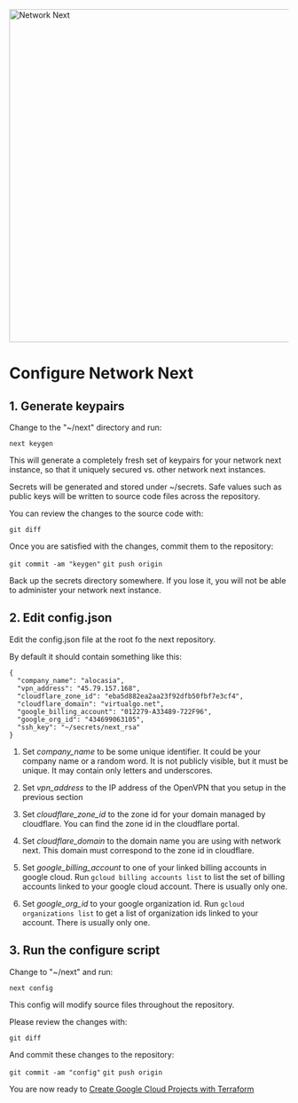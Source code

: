 <img src="https://static.wixstatic.com/media/799fd4_0512b6edaeea4017a35613b4c0e9fc0b~mv2.jpg/v1/fill/w_1200,h_140,al_c,q_80,usm_0.66_1.00_0.01/networknext_logo_colour_black_RGB_tightc.jpg" alt="Network Next" width="600"/>

<br>

# Configure Network Next

## 1. Generate keypairs

Change to the "~/next" directory and run:

  `next keygen`

This will generate a completely fresh set of keypairs for your network next instance, so that it uniquely secured vs. other network next instances.

Secrets will be generated and stored under ~/secrets. Safe values such as public keys will be written to source code files across the repository.

You can review the changes to the source code with:

  `git diff`
  
Once you are satisfied with the changes, commit them to the repository:

`git commit -am "keygen"`
`git push origin`

Back up the secrets directory somewhere. If you lose it, you will not be able to administer your network next instance.

## 2. Edit config.json

Edit the config.json file at the root fo the next repository.

By default it should contain something like this:

```
{
  "company_name": "alocasia",
  "vpn_address": "45.79.157.168",
  "cloudflare_zone_id": "eba5d882ea2aa23f92dfb50fbf7e3cf4",
  "cloudflare_domain": "virtualgo.net",
  "google_billing_account": "012279-A33489-722F96",
  "google_org_id": "434699063105",
  "ssh_key": "~/secrets/next_rsa"
}
```

1. Set *company_name* to be some unique identifier. It could be your company name or a random word. It is not publicly visible, but it must be unique. It may contain only letters and underscores.

2. Set *vpn_address* to the IP address of the OpenVPN that you setup in the previous section
   
3. Set *cloudflare_zone_id* to the zone id for your domain managed by cloudflare. You can find the zone id in the cloudflare portal.

6. Set *cloudflare_domain* to the domain name you are using with network next. This domain must correspond to the zone id in cloudflare.

7. Set *google_billing_account* to one of your linked billing accounts in google cloud. Run `gcloud billing accounts list` to list the set of billing accounts linked to your google cloud account. There is usually only one.

8. Set *google_org_id* to your google organization id. Run `gcloud organizations list` to get a list of organization ids linked to your account. There is usually only one.

## 3. Run the configure script

Change to "~/next" and run:

`next config`

This config will modify source files throughout the repository.

Please review the changes with:

`git diff`

And commit these changes to the repository:

`git commit -am "config"`
`git push origin`

You are now ready to [Create Google Cloud Projects with Terraform](create_google_cloud_projects_with_terraform.md)
